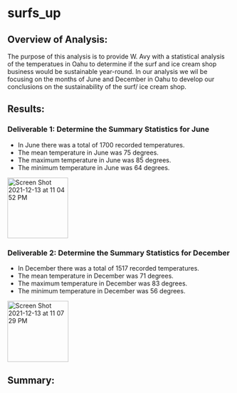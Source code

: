 # surfs_up

## Overview of Analysis:

The purpose of this analysis is to provide W. Avy with a statistical analysis of the temperatues in Oahu to determine if the surf and ice cream shop business would be sustainable year-round. In our analysis we wil be focusing on the months of June and December in Oahu to develop our conclusions on the sustainability of the surf/ ice cream shop. 

## Results:

### Deliverable 1: Determine the Summary Statistics for June

* In June there was a total of 1700 recorded temperatures.
* The mean temperature in June was 75 degrees.
* The maximum temperature in June was 85 degrees.
* The minimum temperature in June was 64 degrees. 

<img width="136" alt="Screen Shot 2021-12-13 at 11 04 52 PM" src="https://user-images.githubusercontent.com/91925639/145931228-38bd2d6e-c39d-4fd0-863e-acd8c2fe9ec2.png">

### Deliverable 2: Determine the Summary Statistics for December

* In December there was a total of 1517 recorded temperatures.
* The mean temperature in December was 71 degrees.
* The maximum temperature in December was 83 degrees.
* The minimum temperature in December was 56 degrees. 

<img width="137" alt="Screen Shot 2021-12-13 at 11 07 29 PM" src="https://user-images.githubusercontent.com/91925639/145931440-c3bac57b-d71c-4d1b-a496-98e8f668bfe7.png">

## Summary:

